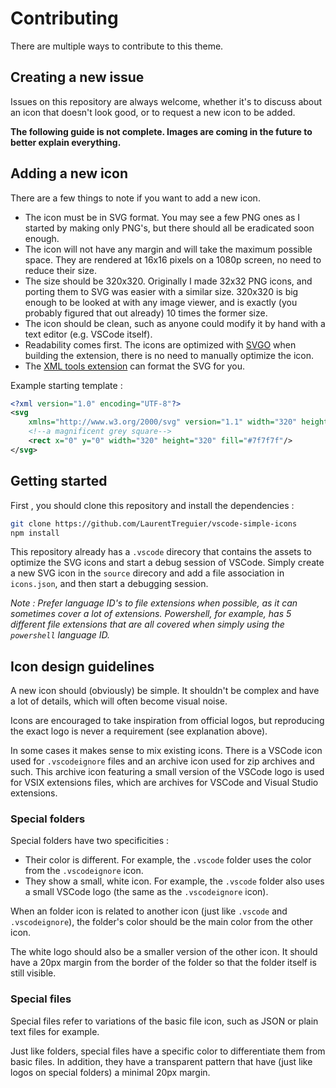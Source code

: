 # Contributing

There are multiple ways to contribute to this theme.

## Creating a new issue

Issues on this repository are always welcome, whether it's to discuss about an icon that doesn't look good, or to request a new icon to be added.

__The following guide is not complete. Images are coming in the future to better explain everything.__

## Adding a new icon

There are a few things to note if you want to add a new icon.
- The icon must be in SVG format. You may see a few PNG ones as I started by making only PNG's, but there should all be eradicated soon enough.
- The icon will not have any margin and will take the maximum possible space. They are rendered at 16x16 pixels on a 1080p screen, no need to reduce their size.
- The size should be 320x320. Originally I made 32x32 PNG icons, and porting them to SVG was easier with a similar size. 320x320 is big enough to be looked at with any image viewer, and is exactly (you probably figured that out already) 10 times the former size.
- The icon should be clean, such as anyone could modify it by hand with a text editor (e.g. VSCode itself).
- Readability comes first. The icons are optimized with [SVGO](https://www.npmjs.com/package/svgo) when building the extension, there is no need to manually optimize the icon.
- The [XML tools extension](https://marketplace.visualstudio.com/items?itemName=DotJoshJohnson.xml) can format the SVG for you.

Example starting template :
```xml
<?xml version="1.0" encoding="UTF-8"?>
<svg 
    xmlns="http://www.w3.org/2000/svg" version="1.1" width="320" height="320">
    <!--a magnificent grey square-->
    <rect x="0" y="0" width="320" height="320" fill="#7f7f7f"/>
</svg>
```

## Getting started

First , you should clone this repository and install the dependencies :
```sh
git clone https://github.com/LaurentTreguier/vscode-simple-icons
npm install
```

This repository already has a `.vscode` direcory that contains the assets to optimize the SVG icons and start a debug session of VSCode. Simply create a new SVG icon in the `source` direcory and add a file association in `icons.json`, and then start a debugging session.

_Note : Prefer language ID's to file extensions when possible, as it can sometimes cover a lot of extensions. Powershell, for example, has 5 different file extensions that are all covered when simply using the `powershell` language ID._

## Icon design guidelines

A new icon should (obviously) be simple. It shouldn't be complex and have a lot of details, which will often become visual noise.

Icons are encouraged to take inspiration from official logos, but reproducing the exact logo is never a requirement (see explanation above).

In some cases it makes sense to mix existing icons. There is a VSCode icon used for `.vscodeignore` files and an archive icon used for zip archives and such. This archive icon featuring a small version of the VSCode logo is used for VSIX extensions files, which are archives for VSCode and Visual Studio extensions.

### Special folders

Special folders have two specificities :
- Their color is different. For example, the `.vscode` folder uses the color from the `.vscodeignore` icon.
- They show a small, white icon. For example,  the `.vscode` folder also uses a small VSCode logo (the same as the `.vscodeignore` icon).

When an folder icon is related to another icon (just like `.vscode` and `.vscodeignore`), the folder's color should be the main color from the other icon.

The white logo should also be a smaller version of the other icon. It should have a 20px margin from the border of the folder so that the folder itself is still visible.

### Special files

Special files refer to variations of the basic file icon, such as JSON or plain text files for example.

Just like folders, special files have a specific color to differentiate them from basic files. In addition, they have a transparent pattern that have (just like logos on special folders) a minimal 20px margin.